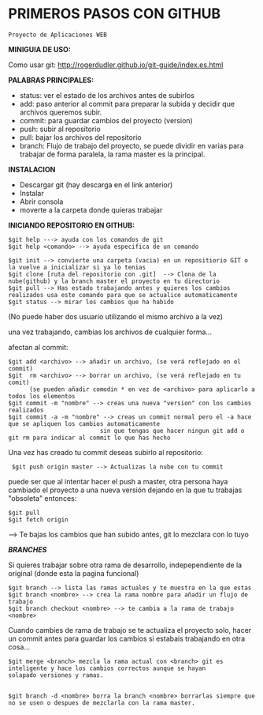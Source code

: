 # PRIMEROS PASOS CON GITHUB

    Proyecto de Aplicaciones WEB

**MINIGUIA DE USO:**

Como usar git:  http://rogerdudler.github.io/git-guide/index.es.html

**PALABRAS PRINCIPALES:**

- status: ver el estado de los archivos antes de subirlos
- add: paso anterior al commit para preparar la subida y decidir que archivos queremos subir.
- commit: para  guardar cambios del proyecto (version)
- push: subir al repositorio
- pull: bajar los archivos del repositorio
- branch: Flujo de trabajo del proyecto, se puede dividir en varias para trabajar de forma paralela, la rama master es la principal.

**INSTALACION**

* Descargar git (hay descarga en el link anterior)
* Instalar
* Abrir consola
* moverte a la carpeta donde quieras trabajar

**INICIANDO REPOSITORIO EN GITHUB:**

    $git help ---> ayuda con los comandos de git
    $git help <comando> --> ayuda especifica de un comando

    $git init --> convierte una carpeta (vacia) en un repositiorio GIT o la vuelve a inicializar si ya lo tenias
    $git clone [ruta del repositorio con .git]  --> Clona de la nube(github) y la branch master el proyecto en tu directorio
    $git pull --> Has estado trabajando antes y quieres los cambios realizados usa este comando para que se actualice automaticamente
    $git status --> mirar los cambios que ha habido

(No puede haber dos usuario utilizando el mismo archivo a la vez)

una vez trabajando, cambias los archivos de cualquier forma...

afectan al commit:

    $git add <archivo> --> añadir un archivo, (se verá reflejado en el commit)
    $git  rm <archivo> --> borrar un archivo, (se verá reflejado en tu comit)
          (se pueden añadir comodin * en vez de <archivo> para aplicarlo a todos los elementos
    $git commit -m "nombre" --> creas una nueva "version" con los cambios realizados
    $git commit -a -m "nombre" --> creas un commit normal pero el -a hace que se apliquen los cambios automaticamente
                              sin que tengas que hacer ningun git add o git rm para indicar al commit lo que has hecho

Una vez has creado tu commit deseas subirlo al repositorio:

     $git push origin master --> Actualizas la nube con tu commit


puede ser que al intentar hacer el push a master, otra persona haya cambiado el proyecto a una nueva versión dejando en la que tu trabajas "obsoleta" entonces:

    $git pull
    $git fetch origin  

  --> Te bajas los cambios que han subido antes, git lo mezclara con lo tuyo



*****BRANCHES*****

Si quieres trabajar sobre otra rama de desarrollo, indepependiente de la original (donde esta la pagina funcional)

    $git branch --> lista las ramas actuales y te muestra en la que estas
    $git branch <nombre> --> crea la rama nombre para añadir un flujo de trabajo
    $git branch checkout <nombre> --> te cambia a la rama de trabajo <nombre>

Cuando cambies de rama de trabajo se te actualiza el proyecto solo, hacer un commit antes para guardar los cambios si estabais trabajando en otra cosa...


    $git merge <branch> mezcla la rama actual con <branch> git es inteligente y hace los cambios correctos aunque se hayan         solapado versiones y ramas.


    $git branch -d <nombre> borra la branch <nombre> borrarlas siempre que no se usen o despues de mezclarla con la rama master.


